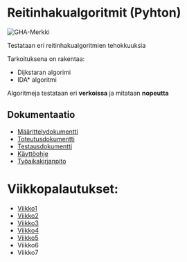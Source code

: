 # Reitinhakualgoritmit (Pyhton)

![GHA-Merkki](https://github.com/hartonenolli/Reitinhaku_TiRa/workflows/CI/badge.svg)

Testataan eri reitinhakualgoritmien tehokkuuksia

Tarkoituksena on rakentaa:
- Dijkstaran algorimi
- IDA* algoritmi

Algoritmeja testataan eri **verkoissa** ja mitataan **nopeutta**

## Dokumentaatio
- [Määrittelydokumentti](https://github.com/hartonenolli/Reitinhaku_TiRa/blob/master/dokumentaatio/maarittely.md)
- [Toteutusdokumentti](https://github.com/hartonenolli/Reitinhaku_TiRa/blob/master/dokumentaatio/toteutus.md)
- [Testausdokumentti](https://github.com/hartonenolli/Reitinhaku_TiRa/blob/master/dokumentaatio/testaus.md)
- [Käyttöohje](https://github.com/hartonenolli/Reitinhaku_TiRa/blob/master/dokumentaatio/kayttoohje.md)
- [Työaikakirjanpito](https://github.com/hartonenolli/Reitinhaku_TiRa/blob/master/dokumentaatio/tyoaikakirjanpito.md)

# Viikkopalautukset:
- [Viikko1](https://github.com/hartonenolli/Reitinhaku_TiRa/blob/master/dokumentaatio/viikkopalautukset/viikko1.md)
- [Viikko2](https://github.com/hartonenolli/Reitinhaku_TiRa/blob/master/dokumentaatio/viikkopalautukset/viikko2.md)
- [Viikko3](https://github.com/hartonenolli/Reitinhaku_TiRa/blob/master/dokumentaatio/viikkopalautukset/viikko3.md)
- [Viikko4](https://github.com/hartonenolli/Reitinhaku_TiRa/blob/master/dokumentaatio/viikkopalautukset/viikko4.md)
- [Viikko5](https://github.com/hartonenolli/Reitinhaku_TiRa/blob/master/dokumentaatio/viikkopalautukset/viikko5.md)
- Viikko6
- Viikko7
